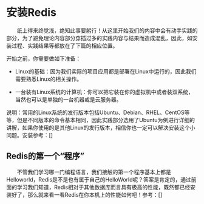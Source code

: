 # 安装Redis

&ensp;&ensp;&ensp;&ensp;纸上得来终觉浅，绝知此事要躬行！从这里开始我们的内容中会有动手实践的部分，为了避免理论内容部分穿插过多的实践内容与结果而造成混乱，因此，如安装过程、实践结果等都放在了下篇的相应位置。

开始之前，你需要做如下准备：

- Linux的基础：因为我们实际的项目应用都是部署在Linux中运行的，因此我们需要熟悉Linux的相关操作。

- 一台装有Linux系统的计算机：你可以把它装在你的虚拟机中或者装双系统，当然也可以是单独的一台机器或是云服务器。

说明：常用的Linux系统的发行版本包括Ubuntu、Debian、RHEL、CentOS等等，但是不同版本的命令基本相同，因此实践部分选用了Ubuntu为例进行详细的讲解，如果你使用的是其他Linux的发行版本，相信你也一定可以解决安装这个小问题。安装参考：[]



## Redis的第一个“程序”

&ensp;&ensp;&ensp;&ensp;不管我们学习哪一门编程语言，我们接触的第一个程序基本上都是Helloworld，Redis是不是也有属于自己的HelloWorld呢？答案是肯定的，通过前面的学习我们知道，Redis相对于其他数据库而言具有极高的性能，既然都已经安装好了，那么就来看一看Redis在你本机上的性能如何吧！参考：[]

